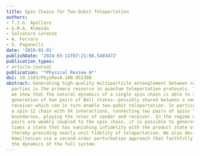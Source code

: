 ```yaml
---
title: Spin Chains for Two-Qubit Teleportation
authors:
- T.J.G. Apollaro
- G.M.A. Almeida
- Salvatore Lorenzo
- A. Ferraro
- S. Paganelli
date: '2019-01-01'
publishDate: '2024-03-11T07:21:08.540347Z'
publication_types:
- article-journal
publication: '*Physical Review A*'
doi: 10.1103/PhysRevA.100.052308
abstract: Generating high-quality multiparticle entanglement between communicating
  parties is the primary resource in quantum teleportation protocols. To this aim,
  we show that the natural dynamics of a single spin chain is able to sustain the
  generation of two pairs of Bell states--possibly shared between a sender and a distant
  receiver-which can in turn enable two-qubit teleportation. In particular, we address
  a spin-12 chain with XX interactions, connecting two pairs of spins located at its
  boundaries, playing the roles of sender and receiver. In the regime where both end
  pairs are weakly coupled to the spin chain, it is possible to generate at predefinite
  times a state that has vanishing infidelity with the product state of two Bell pairs,
  thereby providing nearly unit fidelity of teleportation. We also derive an effective
  Hamiltonian via a second-order perturbation approach that faithfully reproduces
  the dynamics of the full system.
---
```

